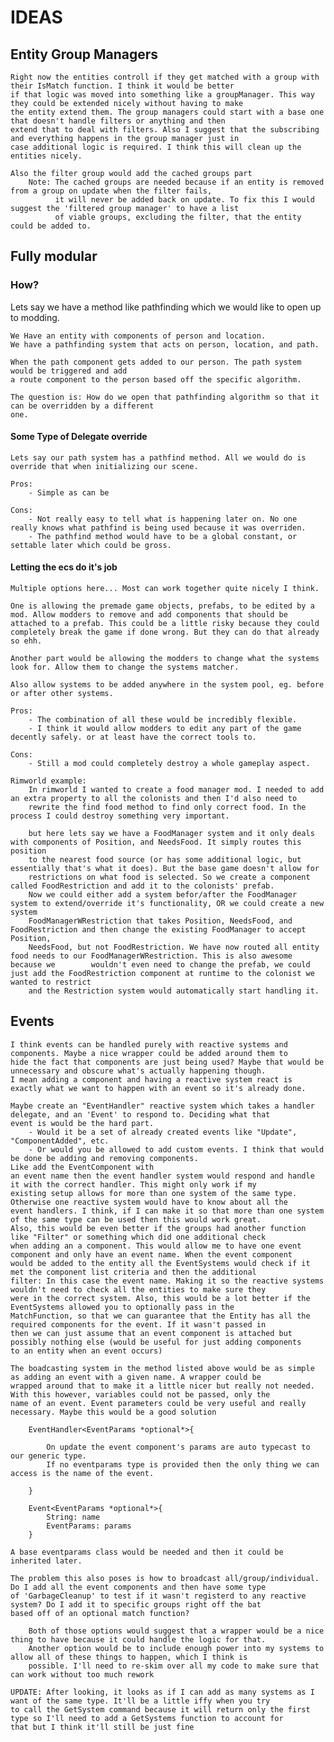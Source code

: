# IDEAS

## Entity Group Managers

    Right now the entities controll if they get matched with a group with their IsMatch function. I think it would be better
    if that logic was moved into something like a groupManager. This way they could be extended nicely without having to make 
    the entity extend them. The group managers could start with a base one that doesn't handle filters or anything and then
    extend that to deal with filters. Also I suggest that the subscribing and everything happens in the group manager just in
    case additional logic is required. I think this will clean up the entities nicely.

    Also the filter group would add the cached groups part
        Note: The cached groups are needed because if an entity is removed from a group on update when the filter fails,
              it will never be added back on update. To fix this I would suggest the 'filtered group manager' to have a list
              of viable groups, excluding the filter, that the entity could be added to.


## Fully modular

### How?

Lets say we have a method like pathfinding which we would like to open up to modding. 

    We Have an entity with components of person and location.
    We have a pathfinding system that acts on person, location, and path.

    When the path component gets added to our person. The path system would be triggered and add
    a route component to the person based off the specific algorithm.

    The question is: How do we open that pathfinding algorithm so that it can be overridden by a different
    one.

#### Some Type of Delegate override

    Lets say our path system has a pathfind method. All we would do is override that when initializing our scene.

    Pros:
        - Simple as can be

    Cons:
        - Not really easy to tell what is happening later on. No one really knows what pathfind is being used because it was overriden.
        - The pathfind method would have to be a global constant, or settable later which could be gross.

#### Letting the ecs do it's job

    Multiple options here... Most can work together quite nicely I think.

    One is allowing the premade game objects, prefabs, to be edited by a mod. Allow modders to remove and add components that should be attached to a prefab. This could be a little risky because they could completely break the game if done wrong. But they can do that already so ehh. 

    Another part would be allowing the modders to change what the systems look for. Allow them to change the systems matcher.

    Also allow systems to be added anywhere in the system pool, eg. before or after other systems.

    Pros:
        - The combination of all these would be incredibly flexible.
        - I think it would allow modders to edit any part of the game decently safely. or at least have the correct tools to.

    Cons:
        - Still a mod could completely destroy a whole gameplay aspect. 

    Rimworld example:
        In rimworld I wanted to create a food manager mod. I needed to add an extra property to all the colonists and then I'd also need to 
        rewrite the find food method to find only correct food. In the process I could destroy something very important.

        but here lets say we have a FoodManager system and it only deals with components of Position, and NeedsFood. It simply routes this position
        to the nearest food source (or has some additional logic, but essentially that's what it does). But the base game doesn't allow for
        restrictions on what food is selected. So we create a component called FoodRestriction and add it to the colonists' prefab.
        Now we could either add a system befor/after the FoodManager system to extend/override it's functionality, OR we could create a new system 
        FoodManagerWRestriction that takes Position, NeedsFood, and FoodRestriction and then change the existing FoodManager to accept Position, 
        NeedsFood, but not FoodRestriction. We have now routed all entity food needs to our FoodManagerWRestriction. This is also awesome because we        wouldn't even need to change the prefab, we could just add the FoodRestriction component at runtime to the colonist we wanted to restrict 
        and the Restriction system would automatically start handling it.


## Events

    I think events can be handled purely with reactive systems and components. Maybe a nice wrapper could be added around them to 
    hide the fact that components are just being used? Maybe that would be unnecessary and obscure what's actually happening though.
    I mean adding a component and having a reactive system react is exactly what we want to happen with an event so it's already done.
    
    Maybe create an "EventHandler" reactive system which takes a handler delegate, and an 'Event' to respond to. Deciding what that
    event is would be the hard part. 
        - Would it be a set of already created events like "Update", "ComponentAdded", etc. 
        - Or would you be allowed to add custom events. I think that would be done be adding and removing components. 
    Like add the EventComponent with
    an event name then the event handler system would respond and handle it with the correct handler. This might only work if my
    existing setup allows for more than one system of the same type. Otherwise one reactive system would have to know about all the
    event handlers. I think, if I can make it so that more than one system of the same type can be used then this would work great.
    Also, this would be even better if the groups had another function like "Filter" or something which did one additional check
    when adding an a component. This would allow me to have one event component and only have an event name. When the event component
    would be added to the entity all the EventSystems would check if it met the component list criteria and then the additional
    filter: In this case the event name. Making it so the reactive systems wouldn't need to check all the entities to make sure they
    were in the correct system. Also, this would be a lot better if the EventSystems allowed you to optionally pass in the 
    MatchFunction, so that we can guarantee that the Entity has all the required components for the event. If it wasn't passed in
    then we can just assume that an event component is attached but possibly nothing else (would be useful for just adding components
    to an entity when an event occurs)

    The boadcasting system in the method listed above would be as simple as adding an event with a given name. A wrapper could be 
    wrapped around that to make it a little nicer but really not needed. With this however, variables could not be passed, only the
    name of an event. Event parameters could be very useful and really necessary. Maybe this would be a good solution

        EventHandler<EventParams *optional*>{
            
            On update the event component's params are auto typecast to our generic type.
            If no eventparams type is provided then the only thing we can access is the name of the event.

        }

        Event<EventParams *optional*>{
            String: name
            EventParams: params
        }

    A base eventparams class would be needed and then it could be inherited later.

    The problem this also poses is how to broadcast all/group/individual. Do I add all the event components and then have some type
    of 'GarbageCleanup' to test if it wasn't registerd to any reactive system? Do I add it to specific groups right off the bat
    based off of an optional match function? 
    
        Both of those options would suggest that a wrapper would be a nice thing to have because it could handle the logic for that.
        Another option would be to include enough power into my systems to allow all of these things to happen, which I think is
        possible. I'll need to re-skim over all my code to make sure that can work without too much rework

    UPDATE: After looking, it looks as if I can add as many systems as I want of the same type. It'll be a little iffy when you try
    to call the GetSystem command because it will return only the first type so I'll need to add a GetSystems function to account for
    that but I think it'll still be just fine


